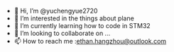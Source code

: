 - 👋 Hi, I’m @yuchengyue2720
- 👀 I’m interested in the things about plane
- 🌱 I’m currently learning how to code in STM32
- 💞️ I’m looking to collaborate on ...
- 📫 How to reach me :ethan.hangzhou@outlook.com

<!---
yuchengyue2720/yuchengyue2720 is a ✨ special ✨ repository because its `README.md` (this file) appears on your GitHub profile.
You can click the Preview link to take a look at your changes.
--->
